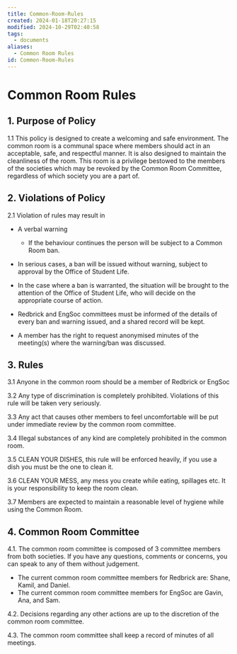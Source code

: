 ```yaml
---
title: Common-Room-Rules
created: 2024-01-18T20:27:15
modified: 2024-10-29T02:40:58
tags:
  - documents
aliases:
  - Common Room Rules
id: Common-Room-Rules
---
```


# Common Room Rules

## 1. Purpose of Policy

1.1 This policy is designed to create a welcoming and safe environment. The common room is a communal space where members should act in an acceptable, safe, and respectful manner. It is also designed to maintain the cleanliness of the room. This room is a privilege bestowed to the members of the societies which may be revoked by the Common Room Committee, regardless of which society you are a part of.

## 2. Violations of Policy

2.1 Violation of rules may result in

- A verbal warning
    - If the behaviour continues the person will be subject to a Common Room ban.
- In serious cases, a ban will be issued without warning, subject to approval by the Office of Student Life.
-  In the case where a ban is warranted, the situation will be brought to the attention of the Office of Student Life, who will decide on the appropriate course of action.

- Redbrick and EngSoc committees must be informed of the details of every ban and warning issued, and a shared record will be kept.
- A member has the right to request anonymised minutes of the meeting(s) where the warning/ban was discussed.


## 3. Rules

3.1 Anyone in the common room should be a member of Redbrick or EngSoc

3.2 Any type of discrimination is completely prohibited. Violations of this rule will be taken very seriously.

3.3 Any act that causes other members to feel uncomfortable will be put under immediate review by the common room committee.

3.4 Illegal substances of any kind are completely prohibited in the common room.

3.5 CLEAN YOUR DISHES, this rule will be enforced heavily, if you use a dish you must be the one to clean it.

3.6 CLEAN YOUR MESS, any mess you create while eating, spillages etc. It is your responsibility to keep the room clean.

3.7 Members are expected to maintain a reasonable level of hygiene while using the Common Room.

## 4. Common Room Committee

4.1. The common room committee is composed of 3 committee members from both societies. If you have any questions, comments or concerns, you can speak to any of them without judgement.

- The current common room committee members for Redbrick are: Shane, Kamil, and Daniel.
- The current common room committee members for EngSoc are Gavin, Ana, and Sam.

4.2. Decisions regarding any other actions are up to the discretion of the common room committee.

4.3. The common room committee shall keep a record of minutes of all meetings.
